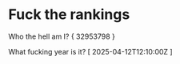# Fuck the rankings

Who the hell am I?
{ 32953798 }

What fucking year is it?
[ 2025-04-12T12:10:00Z ]
